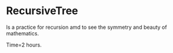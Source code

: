 # RecursiveTree
Is a practice for recursion amd to see the symmetry and beauty of mathematics.

Time=2 hours. 
